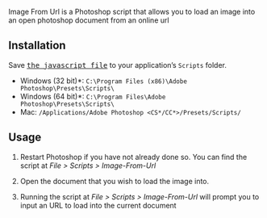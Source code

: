 Image From Url is a Photoshop script that allows you to load an image into an open photoshop document from an online url

## Installation

Save [<kbd>the javascript file</kbd>](Image-From-Url.jsx) to your application’s `Scripts` folder.

- Windows (32 bit)*: `C:\Program Files (x86)\Adobe Photoshop\Presets\Scripts\`
- Windows (64 bit)*: `C:\Program Files\Adobe Photoshop\Presets\Scripts\`
- Mac: `/Applications/Adobe Photoshop <CS*/CC*>/Presets/Scripts/`

## Usage

1. Restart Photoshop if you have not already done so. You can find the script at *File > Scripts > Image-From-Url*

2. Open the document that you wish to load the image into.

3. Running the script at *File > Scripts > Image-From-Url* will prompt you to input an URL to load into the current document

